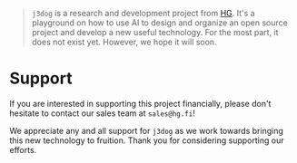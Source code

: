 > `j3dog` is a research and development project from [HG](https://hg.fi). It's a
> playground on how to use AI to design and organize an open source project and
> develop a new useful technology. For the most part, it does not exist yet.
> However, we hope it will soon.

# Support

If you are interested in supporting this project financially, please don't 
hesitate to contact our sales team at `sales@hg.fi`!

We appreciate any and all support for `j3dog` as we work towards bringing this 
new technology to fruition. Thank you for considering supporting our efforts.
